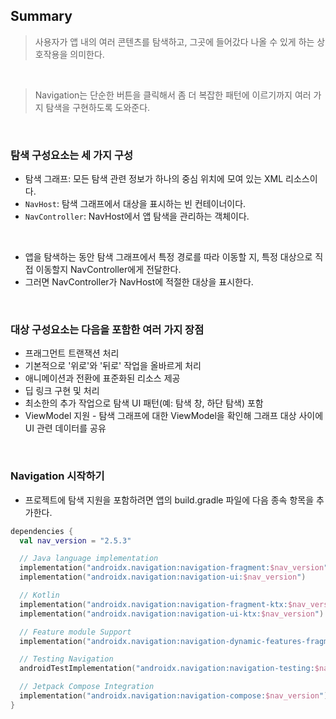 ## Summary
> 사용자가 앱 내의 여러 콘텐츠를 탐색하고, 그곳에 들어갔다 나올 수 있게 하는 상호작용을 의미한다.

<br>

> Navigation는 단순한 버튼을 클릭해서 좀 더 복잡한 패턴에 이르기까지 여러 가지 탐색을 구현하도록 도와준다.

<br>

### 탐색 구성요소는 세 가지 구성
* 탐색 그래프: 모든 탐색 관련 정보가 하나의 중심 위치에 모여 있는 XML 리소스이다.
* ```NavHost```: 탐색 그래프에서 대상을 표시하는 빈 컨테이너이다.
* ```NavController```: NavHost에서 앱 탐색을 관리하는 객체이다.

<br>

* 앱을 탐색하는 동안 탐색 그래프에서 특정 경로를 따라 이동할 지, 특정 대상으로 직접 이동할지 NavController에게 전달한다.
* 그러면 NavController가 NavHost에 적절한 대상을 표시한다.

<br>

### 대상 구성요소는 다음을 포함한 여러 가지 장점
* 프래그먼트 트랜잭션 처리
* 기본적으로 '위로'와 '뒤로' 작업을 올바르게 처리
* 애니메이션과 전환에 표준화된 리소스 제공
* 딥 링크 구현 및 처리
* 최소한의 추가 작업으로 탐색 UI 패턴(예: 탐색 창, 하단 탐색) 포함
* ViewModel 지원 - 탐색 그래프에 대한 ViewModel을 확인해 그래프 대상 사이에 UI 관련 데이터를 공유

<br>

### Navigation 시작하기
* 프로젝트에 탐색 지원을 포함하려면 앱의 build.gradle 파일에 다음 종속 항목을 추가한다.

```kotlin
dependencies {
  val nav_version = "2.5.3"

  // Java language implementation
  implementation("androidx.navigation:navigation-fragment:$nav_version")
  implementation("androidx.navigation:navigation-ui:$nav_version")

  // Kotlin
  implementation("androidx.navigation:navigation-fragment-ktx:$nav_version")
  implementation("androidx.navigation:navigation-ui-ktx:$nav_version")

  // Feature module Support
  implementation("androidx.navigation:navigation-dynamic-features-fragment:$nav_version")

  // Testing Navigation
  androidTestImplementation("androidx.navigation:navigation-testing:$nav_version")

  // Jetpack Compose Integration
  implementation("androidx.navigation:navigation-compose:$nav_version")
}
```
